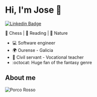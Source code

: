 
# Hi, I'm Jose :raising_hand:

[![Linkedin Badge](https://img.shields.io/badge/-jreycid-blue?style=flat-square&logo=Linkedin&logoColor=white&link=https://www.linkedin.com/in/jreycid/)](https://www.linkedin.com/in/jreycid/)

:white_heart: Chess | :blue_heart: Reading | :green_heart: Nature

- :computer: Software engineer
- :earth_africa: Ourense - Galicia
- :office: Civil servant - Vocational teacher
- :octocat: Huge fan of the fantasy genre
  
## About me

![Porco Rosso](https://i.imgur.com/84Ee14z.jpeg)

